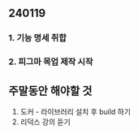 ## 240119

### 1. 기능 명세 취합
### 2. 피그마 목업 제작 시작

## 주말동안 해야할 것 

1. 도커 - 라이브러리 설치 후 build 하기
2. 리덕스 강의 듣기